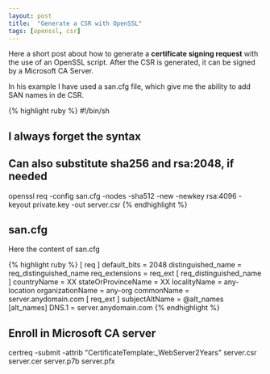 ```yaml
---
layout: post
title:  "Generate a CSR with OpenSSL"
tags: [openssl, csr]
---
```

Here a short post about how to generate a **certificate signing request** with the use of an OpenSSL script. After the CSR is generated, it can be signed by a Microsoft CA Server.

In his example I have used a san.cfg file, which give me the ability to add SAN names in de CSR.

{% highlight ruby %}
#!/bin/sh
## I always forget the syntax
## Can also substitute sha256 and rsa:2048, if needed

openssl req -config san.cfg -nodes -sha512 -new -newkey rsa:4096 -keyout private.key -out server.csr
{% endhighlight %}

## san.cfg

Here the content of san.cfg

{% highlight ruby %}
[ req ]
default_bits       = 2048
distinguished_name = req_distinguished_name
req_extensions     = req_ext
[ req_distinguished_name ]
countryName                = XX
stateOrProvinceName        = XX
localityName               = any-location
organizationName           = any-org
commonName                 = server.anydomain.com
[ req_ext ]
subjectAltName = @alt_names
[alt_names]
DNS.1   = server.anydomain.com
{% endhighlight %}

## Enroll in Microsoft CA server
certreq -submit -attrib "CertificateTemplate:_WebServer2Years" server.csr server.cer server.p7b server.pfx